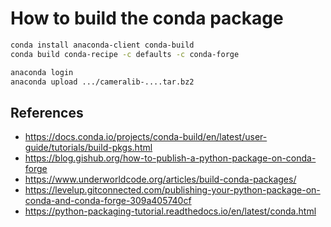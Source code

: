 How to build the conda package
===============================

```bash
conda install anaconda-client conda-build
conda build conda-recipe -c defaults -c conda-forge

anaconda login
anaconda upload .../cameralib-....tar.bz2
```

## References

- https://docs.conda.io/projects/conda-build/en/latest/user-guide/tutorials/build-pkgs.html
- https://blog.gishub.org/how-to-publish-a-python-package-on-conda-forge
- https://www.underworldcode.org/articles/build-conda-packages/
- https://levelup.gitconnected.com/publishing-your-python-package-on-conda-and-conda-forge-309a405740cf
- https://python-packaging-tutorial.readthedocs.io/en/latest/conda.html